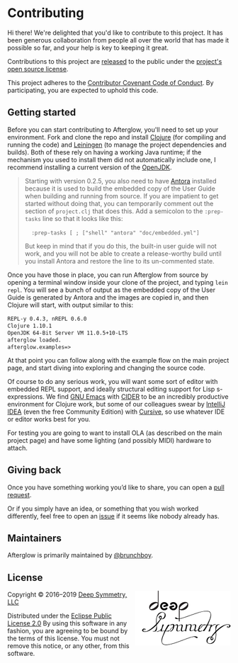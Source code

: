 # Contributing

Hi there! We're delighted that you'd like to contribute to this
project. It has been generous collaboration from people all over the
world that has made it possible so far, and your help is key to
keeping it great.

Contributions to this project are [released][contributions-released]
to the public under the [project's open source license](LICENSE).

This project adheres to the
[Contributor Covenant Code of Conduct][covenant].
By participating, you are expected to uphold this code.

## Getting started

Before you can start contributing to Afterglow, you'll need to
set up your environment. Fork and clone the repo and install
[Clojure][clojure] (for compiling and running the code) and
[Leiningen](https://leiningen.org) (to manage the project dependencies
and builds). Both of these rely on having a working Java runtime; if
the mechanism you used to install them did not automatically include
one, I recommend installing a current version of the
[OpenJDK](http://openjdk.java.net).

> Starting with version 0.2.5, you also need to have
> [Antora](https://antora.org) installed because it is used to build
> the embedded copy of the User Guide when building and running from
> source. If you are impatient to get started without doing that, you
> can temporarily comment out the section of `project.clj` that does
> this. Add a semicolon to the `:prep-tasks` line so that it looks
> like this:
>
>  `  :prep-tasks [ ; ["shell" "antora" "doc/embedded.yml"]`
>
> But keep in mind that if you do this, the built-in user guide will
> not work, and you will not be able to create a release-worthy build
> until you install Antora and restore the line to its un-commented
> state.

Once you have those in place, you can run Afterglow from source by
opening a terminal window inside your clone of the project, and typing
`lein repl`. You will see a bunch of output as the embedded copy of
the User Guide is generated by Antora and the images are copied in,
and then Clojure will start, with output similar to this:

    REPL-y 0.4.3, nREPL 0.6.0
    Clojure 1.10.1
    OpenJDK 64-Bit Server VM 11.0.5+10-LTS
    afterglow loaded.
    afterglow.examples=>

At that point you can follow along with the example flow on the main
project page, and start diving into exploring and changing the source
code.

Of course to do any serious work, you will want some sort of editor
with embedded REPL support, and ideally structural editing support for
Lisp s-expressions. We find [GNU Emacs][emacs] with [CIDER][cider] to
be an incredibly productive environment for Clojure work, but some of
our colleagues swear by [IntelliJ IDEA][idea] (even the free Community
Edition) with [Cursive][cursive], so use whatever IDE or editor works
best for you.

For testing you are going to want to install OLA (as described on the
main project page) and have some lighting (and possibly MIDI) hardware
to attach.

## Giving back

Once you have something working you’d like to share, you can open a
[pull request][pulls].

Or if you simply have an idea, or something that you wish worked
differently, feel free to open an [issue][issues] if it seems like
nobody already has.

## Maintainers

Afterglow is primarily maintained by [@brunchboy][brunchboy].

## License

<a href="http://deepsymmetry.org"><img style="float:right" alt="Deep Symmetry"
 src="doc/modules/ROOT/assets/images/DS-logo-bw-200-padded-left.png" width="216" height="123"></a>

Copyright © 2016&ndash;2019 [Deep Symmetry, LLC](http://deepsymmetry.org)

Distributed under the
[Eclipse Public License 2.0](https://opensource.org/licenses/EPL-2.0)
By using this software in any fashion, you are agreeing to be bound by
the terms of this license. You must not remove this notice, or any
other, from this software.


[contributions-released]: https://help.github.com/articles/github-terms-of-service/#6-contributions-under-repository-license
[covenant]: http://contributor-covenant.org/
[clojure]: https://clojure.org
[leiningen]: https://leiningen.org
[emacs]: https://www.gnu.org/software/emacs/
[cider]: http://www.cider.mx/en/latest/
[idea]: https://www.jetbrains.com/idea/
[cursive]: https://cursive-ide.com
[pulls]: https://github.com/Deep-Symmetry/afterglow/pulls
[issues]: https://github.com/Deep-Symmetry/afterglow/issues
[brunchboy]: https://github.com/brunchboy

